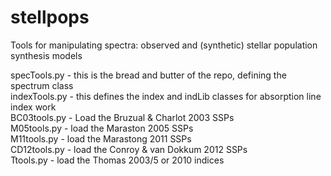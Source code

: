 # stellpops
Tools for manipulating spectra: observed and (synthetic) stellar population synthesis models

specTools.py  - this is the bread and butter of the repo, defining the spectrum class  
indexTools.py -  this defines the index and indLib classes for absorption line index work  
BC03tools.py  - Load the Bruzual & Charlot 2003 SSPs  
M05tools.py   - load the Maraston 2005 SSPs  
M11tools.py   - load the Marastong 2011 SSPs  
CD12tools.py  - load the Conroy & van Dokkum 2012 SSPs  
Ttools.py     - load the Thomas 2003/5 or 2010 indices  

